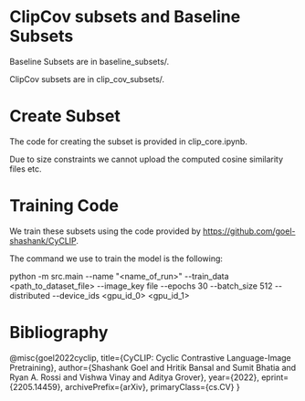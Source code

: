 # ClipCov subsets and Baseline Subsets

Baseline Subsets are in baseline_subsets/. 

ClipCov subsets are in clip_cov_subsets/. 

# Create Subset

The code for creating the subset is provided in clip_core.ipynb.

Due to size constraints we cannot upload the computed cosine similarity files etc. 

# Training Code

We train these subsets using the code provided by https://github.com/goel-shashank/CyCLIP.

The command we use to train the model is the following:

python -m src.main --name "<name_of_run>" --train_data <path_to_dataset_file> --image_key file --epochs 30 --batch_size 512 --distributed --device_ids <gpu_id_0> <gpu_id_1>

# Bibliography

@misc{goel2022cyclip,
      title={CyCLIP: Cyclic Contrastive Language-Image Pretraining}, 
      author={Shashank Goel and Hritik Bansal and Sumit Bhatia and Ryan A. Rossi and Vishwa Vinay and Aditya Grover},
      year={2022},
      eprint={2205.14459},
      archivePrefix={arXiv},
      primaryClass={cs.CV}
}
